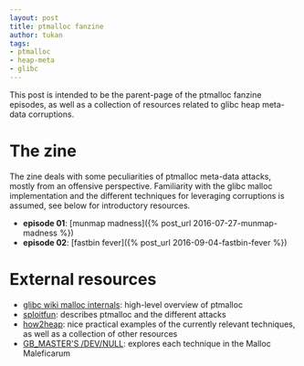 ```yaml
---
layout: post
title: ptmalloc fanzine
author: tukan
tags:
- ptmalloc
- heap-meta
- glibc
---
```


This post is intended to be the parent-page of the ptmalloc fanzine episodes, as well as a collection of resources related to glibc heap meta-data corruptions. 


# The zine

The zine deals with some peculiarities of ptmalloc meta-data attacks, mostly from an offensive perspective. Familiarity with the glibc malloc implementation and the different techniques for leveraging corruptions is assumed, see below for introductory resources.

* **episode 01**: [munmap madness]({% post_url 2016-07-27-munmap-madness %})
* **episode 02**: [fastbin fever]({% post_url 2016-09-04-fastbin-fever %})


# External resources

* [glibc wiki malloc internals][20]: high-level overview of ptmalloc
* [sploitfun][21]: describes ptmalloc and the different attacks
* [how2heap][22]: nice practical examples of the currently relevant techniques, as well as a collection of other resources
* [GB_MASTER'S /DEV/NULL][23]: explores each technique in the Malloc Maleficarum

[20]: https://sourceware.org/glibc/wiki/MallocInternals
[21]: https://sploitfun.wordpress.com/archives/
[22]: https://github.com/shellphish/how2heap
[23]: https://gbmaster.wordpress.com/